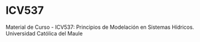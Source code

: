 # ICV537
Material de Curso - ICV537: Principios de Modelación en Sistemas Hídricos. Universidad Católica del Maule
